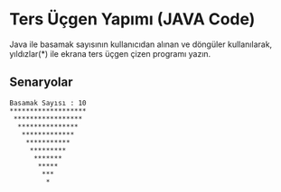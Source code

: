 # Ters Üçgen Yapımı (JAVA Code)
Java ile basamak sayısının kullanıcıdan alınan ve döngüler kullanılarak, yıldızlar(*) ile ekrana ters üçgen çizen programı yazın.


## Senaryolar

```
Basamak Sayısı : 10
******************* 
 ***************** 
  *************** 
   *************
    *********** 
     *********
      *******
       *****
        ***
         *
```
